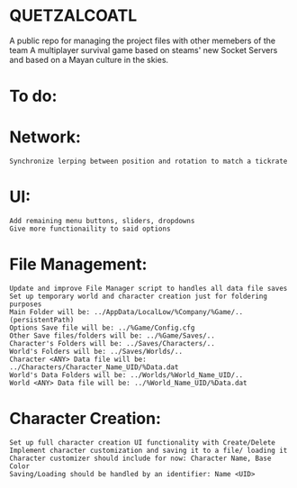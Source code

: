 # QUETZALCOATL
A public repo for managing the project files with other memebers of the team
A multiplayer survival game based on steams' new Socket Servers and based on a Mayan culture in the skies.

# To do:

# Network:
	Synchronize lerping between position and rotation to match a tickrate

# UI:
	Add remaining menu buttons, sliders, dropdowns
	Give more functionaility to said options

# File Management:
	Update and improve File Manager script to handles all data file saves
	Set up temporary world and character creation just for foldering purposes
	Main Folder will be: ../AppData/LocalLow/%Company/%Game/.. (persistentPath)
	Options Save file will be: ../%Game/Config.cfg
	Other Save files/folders will be: ../%Game/Saves/..
	Character's Folders will be: ../Saves/Characters/..
	World's Folders will be: ../Saves/Worlds/..
	Character <ANY> Data file will be: ../Characters/Character_Name_UID/%Data.dat
	World's Data Folders will be: ../Worlds/%World_Name_UID/..
	World <ANY> Data file will be: ../%World_Name_UID/%Data.dat

# Character Creation:
	Set up full character creation UI functionality with Create/Delete
	Implement character customization and saving it to a file/ loading it
	Character customizer should include for now: Character Name, Base Color
	Saving/Loading should be handled by an identifier: Name <UID>
